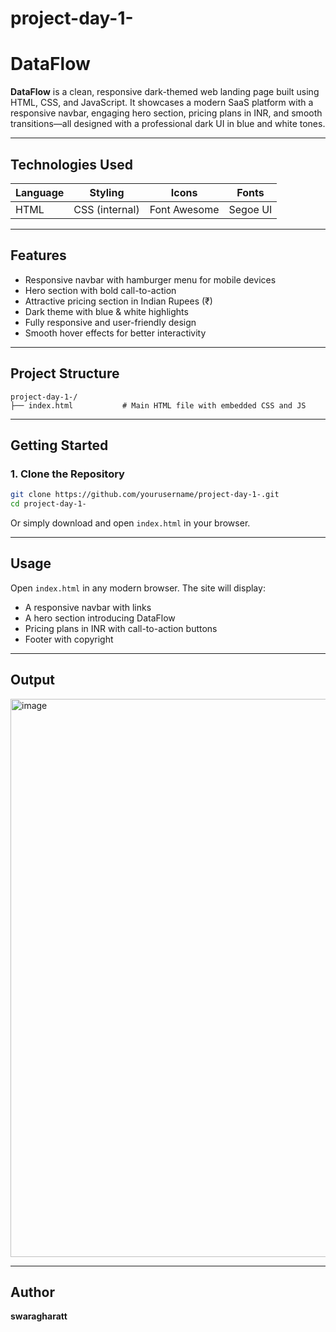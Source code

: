 
# project-day-1-

# DataFlow

**DataFlow** is a clean, responsive dark-themed web landing page built using HTML, CSS, and JavaScript. It showcases a modern SaaS platform with a responsive navbar, engaging hero section, pricing plans in INR, and smooth transitions—all designed with a professional dark UI in blue and white tones.

---

## Technologies Used

| Language | Styling        | Icons        | Fonts    |
| -------- | -------------- | ------------ | -------- |
| HTML     | CSS (internal) | Font Awesome | Segoe UI |

---

## Features

* Responsive navbar with hamburger menu for mobile devices
* Hero section with bold call-to-action
* Attractive pricing section in Indian Rupees (₹)
* Dark theme with blue & white highlights
* Fully responsive and user-friendly design
* Smooth hover effects for better interactivity

---

## Project Structure

```
project-day-1-/
├── index.html           # Main HTML file with embedded CSS and JS
```

---

## Getting Started

### 1. Clone the Repository

```bash
git clone https://github.com/yourusername/project-day-1-.git
cd project-day-1-
```

Or simply download and open `index.html` in your browser.

---

## Usage

Open `index.html` in any modern browser. The site will display:

* A responsive navbar with links
* A hero section introducing DataFlow
* Pricing plans in INR with call-to-action buttons
* Footer with copyright

---

## Output

<img width="1887" height="893" alt="image" src="https://github.com/user-attachments/assets/78dd89e6-fbae-4a45-baf4-53a42c983b3f" />

---

## Author

**swaragharatt**
